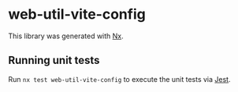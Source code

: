 # web-util-vite-config

This library was generated with [Nx](https://nx.dev).

## Running unit tests

Run `nx test web-util-vite-config` to execute the unit tests via [Jest](https://jestjs.io).
